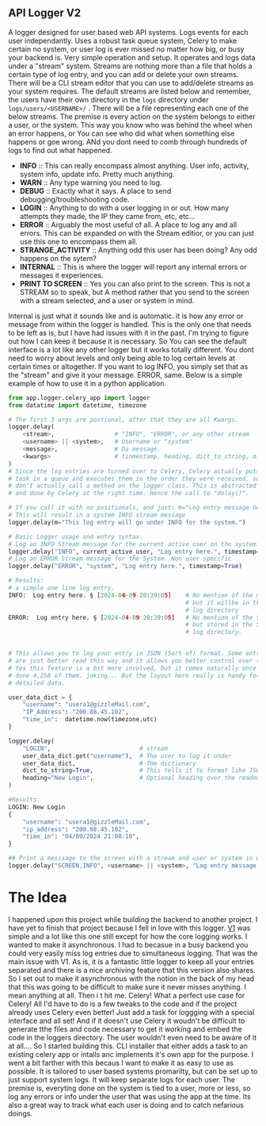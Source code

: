 ## API Logger V2

A logger designed for user based web API systems. Logs events for each user independantly. Uses a robust task queue system, Celery to make certain no system, or user log is ever missed no matter how big, or busy your backend is.  Very simple operation and setup. It operates and logs data under a "stream" system. Streams are nothing more than a file that holds a certain type of log entry, and you can add or delete your own streams. There will be a CLI stream editor that you can use to add/delete streams as your system requires. The default streams are listed below and remember, the users have their own directory in the `logs` directory under `logs/users/<USERNAME>/` . There will be a file representing each one of the below streams. The premise is every action on the system belongs to either a user, or the system. This way you know who was behind the wheel when an error happens, or You can see who did what when something else happens or goe wrong. ANd you dont need to comb through hundreds of logs to find out  what happened. 

* **INFO** ::  This can really encompass almost anything.  User info, activity, system info, update info. Pretty much anything.
* **WARN** ::  Any type warning you need to log.
* **DEBUG**  :: Exactly what it says. A place to send debugging/troubleshooting code.
* **LOGIN** ::  Anything to do with a user logging in or out. How many attempts they made, the IP they came from, etc, etc...
* **ERROR**  :: Arguably the most useful of all. A place to log any and all errors. This can be expanded on with the Stream editior, or you can just use this one to encompass them all.
* **STRANGE_ACTIVITY**  ::  Anything odd this user has been doing? Any odd happens on the sytem?
* **INTERNAL**  :: This is where the logger will report any internal errors or messages it experiences.
* **PRINT TO SCREEN**  :: Yes you can also print to the screen. This is not a STREAM so to speak, but A method rather that you send to the screen with a stream selected, and a user or system in mind.

Internal is just what it sounds like and is automatic. it is how any error or message from within the logger is handled.  This is the only one that needs to be left as is, but I have had issues with it in the past. I'm trying to figure out how I can keep it because it is necessary. So You can see the default interface is a lot like any other logger but it works totally different. You dont need to worry about levels and only being able to log certain levels at certain times or altogether.  If you want to log INFO, you simply set that as the "stream" and give it your message. ERROR, same. Below is a simple example of how to use it in a python application.

```python
from app.logger.celery_app import logger
from datatime import datetime, timezone

# The first 3 args are postional, after that they are all Kwargs.
logger.delay(
    <stream>,                 # "INFO", "ERROR", or any other stream
    <username> || <system>,   # Username or "system"
    <message>,                # Da message.
    <kwargs>                  # tinmestamp, heading, dict_to_string, m
)
# Since the log entries are turned over to Celery, Celery actually puts the 
# task in a queue and executes them in the order they were received, so you 
# don't actually call a method on the logger class. This is abstracted away
# and done by Celery at the right time. Hence the call to "delay()".

# If you call it with no positionals, and just: m="Log entry message here."
# This will result in a system INFO stream message
logger.delay(m="This log entry will go under INFO for the system.")

# Basic Logger usage and entry syntax.
# Log an INFO Stream message for the current active user on the system.
logger.delay("INFO", current_active_user, "Log entry here.", timestamp=True)
# Log an ERROR Stream message for the System. Non user specific
logger.delay("ERROR", "system", "Log entry here.", timestamp=True)

# Results:
# a simple one line log entry.
INFO:  Log entry here. § [2024-04-09 20:39:05]    # No mention of the user, 
                                                  # but it willbe in this users 
                                                  # log directory
ERROR:  Log entry here. § [2024-04-09 20:39:05]   # No mention of the System,
                                                  # but stored in the System 
                                                  # log directory.


# This allows you to log your entry in JSON (Sort of) format. Some entries 
# are just better read this way and it allows you better control over the data. 
# Yes this feature is a bit more involved, but it comes naturally once you've 
# done 4,258 of them. joking... But the layout here really is handy for logging 
# detailed data. 

user_data_dict = {
    "username": "usera1@gizzleMail.com",
    "IP_Address": "200.88.45.102",
    "time_in":  datetime.now(timezone.utc)
}

logger.delay(
    "LOGIN",                         # stream
    user_data_dict.get("username"),  # The user to log it under
    user_data_dict,                  # THe dictionary
    dict_to_string=True,             # This tells it to format like JSON.
    heading="New Login",             # Optional heading over the readout.
)

#Results:
LOGIN: New Login
{
    "username": "usera1@gizzleMail.com",
    "ip_address": "200.88.45.102",
    "time_in": "04/09/2024 21:08:10",
}

## Print a messsage to the screen with a stream and user or system in mind:
logger.delay("SCREEN,INFO", <username> || <system>, "Log entry message here.", <kwargs>)
```

# The Idea

I happened upon this project while building the backend to another project. I have yet to finish that project because I fell in love with this logger.  [V1](https://github.com/ddcroft73/api-logger) was simple and a lot like this one still except for how the core logging works. I wanted to make it asynchronous. I had to becasue in a busy backend you could very easily miss log entries due to simultaneous logging.  That was the main issue with V1. As is, it is a fantastic little logger to keep all your entries separated and there is a nice archiving feature that this version also shares. So I set out to make it asynchronous with the notion in the back of my head that this was going to be difficult to make sure it never misses anything. I mean anything at all. Then i t hit me. Celery! What a perfect use case for Celery! All I'd have to do is a few tweaks to the code and if the project already uses Celery even better! Just add a task for loggging with a special interface and all set!  And if it doesn't use Celery it woudn't be difficult to generate tthe files and code necessary to get it  working and embed the code in the loggers directory. The user wouldn't even need to be aware of it at all.... So I started building this. CLI installer that either adds a task to an existing celery app or intalls anc implements it's own app for the purpose. I went a bit farther with this becaus I want to make it as easy to use as possible. It is tailored to user based systems promarilty, but can be set up to just support system logs. It will keep separate logs for each user. The premise is, everyting done on the system is tied to a user, more or less, so log any errors or info under the user that was using the app at the time. Its also a great way to track what each user is doing and to catch nefarious doings.
